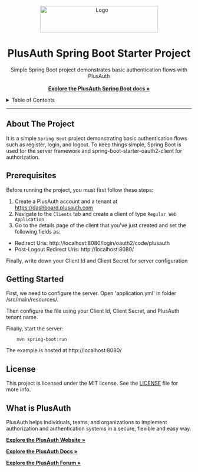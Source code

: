 <div align="center">
  <a href="https://plusauth.com/">
    <img src="https://docs.plusauth.com/images/pa-white.svg" alt="Logo" width="320" height="72" >
  </a>
</div>

<h1 align="center">PlusAuth Spring Boot Starter Project</h1>

 <p align="center">
    Simple Spring Boot project demonstrates basic authentication flows with PlusAuth
    <br />
    <br />
    <a href="https://docs.plusauth.com/quickStart/web/java/spring-boot" target="_blank"><strong>Explore the PlusAuth Spring Boot docs »</strong></a>
</p>

<details>
  <summary>Table of Contents</summary>
    <li><a href="#about-the-project">About The Project</a></li>
    <li><a href="#prerequisites">Prerequisites</a></li>
    <li><a href="#getting-started">Getting Started</a></li>
    <li><a href="#license">License</a></li>
    <li><a href="#what-is-plusauth">What is PlusAuth</a></li>
 </ol>
</details>

---

## About The Project

It is a simple `Spring Boot` project demonstrating basic authentication flows such as register, login, and logout. To keep things simple, Spring Boot is used for the server framework and spring-boot-starter-oauth2-client for authorization.

## Prerequisites

Before running the project, you must first follow these steps:

1. Create a PlusAuth account and a tenant at https://dashboard.plusauth.com
2. Navigate to the `Clients` tab and create a client of type `Regular Web Application`
3. Go to the details page of the client that you've just created and set the following fields as:

- Redirect Uris: http://localhost:8080/login/oauth2/code/plusauth
- Post-Logout Redirect Uris: http://localhost:8080/

Finally, write down your Client Id and Client Secret for server configuration

## Getting Started

First, we need to configure the server. Open 'application.yml' in folder /src/main/resources/.

Then configure the file using your Client Id, Client Secret, and PlusAuth tenant name.

Finally, start the server:

        mvn spring-boot:run

The example is hosted at http://localhost:8080/

## License

This project is licensed under the MIT license. See the [LICENSE](LICENSE) file for more info.

## What is PlusAuth

PlusAuth helps individuals, teams, and organizations to implement authorization and authentication systems in a secure, flexible and easy way.

<a href="https://plusauth.com/" target="_blank"><strong>Explore the PlusAuth Website »</strong></a>

<a href="https://docs.plusauth.com/" target="_blank"><strong>Explore the PlusAuth Docs »</strong></a>

<a href="https://forum.plusauth.com/" target="_blank"><strong>Explore the PlusAuth Forum »</strong></a>
